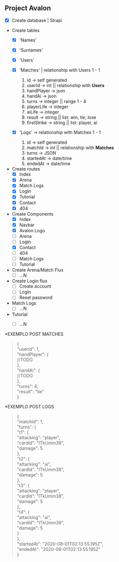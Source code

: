## Project Avalon

- [x] Create database | Strapi

* Create tables
    - [x] 'Names'
    - [x] 'Surnames'
    - [x] 'Users'
    - [x] 'Matches' | relationship with Users 1 - 1
        1. id -> self generated
        2. userId -> int || relationship with **Users**
        3. handPlayer -> json
        4. handAi -> json
        5. turns -> integer || range 1 - 4
        6. playerLife -> integer
        7. aiLife -> integer
        8. result -> string || list: win, tie, lose
        9. firstStrike -> string || list: player, ai

    - [x] 'Logs' -> relationship with Matches 1 - 1
        1. id -> self generated
        2. matchId -> int || relationship with **Matches**
        3. turns -> JSON
        4. startedAt -> date/time
        5. endedAt -> date/time

* Create routes
    - [x] Index
    - [x] Arena
    - [x] Match Logs
    - [x] Login
    - [x] Tutorial
    - [x] Contact
    - [x] 404

* Create Components
    - [x] Index
    - [x] Navbar
    - [x] Avalon Logo
    - [ ] Arena
    - [ ] Login
    - [x] Contact
    - [ ] 404
    - [ ] Match Logs
    - [ ] Tutorial

* Create Arena/Match Flux
    - [ ] ...N

* Create Login flux
    - [ ] Create account
    - [ ] Login
    - [ ] Reset password

* Match Logs
    - [ ] ...N

* Tutorial
    - [ ] ...N



*EXEMPLO POST MATCHES    
> {\
>     "userid": 1,\
>     "handPlayer": {\
>         //TODO\
>     },\
>     "handAi": {\
>         //TODO\
>     },\
>     "turns": 4,\
>     "result": "tie"\
> }    


*EXEMPLO POST LOGS    
> {\
>     "matchId": 1,\
>     "turns": {\
>         "t1": {\
>             "attacking": "player",\
>             "cardId": "ITkUmm38",\
>             "damage": 5\
>         },\
>         "t2": {\
>             "attacking": "ai",\
>             "cardId": "ITkUmm38",\
>             "damage": 5\
>         },\
>         "t3": {\
>             "attacking": "player",\
>             "cardId": "ITkUmm38",\
>             "damage": 5\
>         },\
>         "t4": {\
>             "attacking": "ai",\
>             "cardId": "ITkUmm38",\
>             "damage": 5\
>         }\
>     },\
>     "startedAt": "2020-08-01T02:13:55.195Z",\
>     "endedAt": "2020-08-01T02:13:55.195Z"\
> }